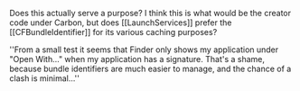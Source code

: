 Does this actually serve a purpose? I think this is what would be the creator code under Carbon, but does [[LaunchServices]] prefer the [[CFBundleIdentifier]] for its various caching purposes?

''From a small test it seems that Finder only shows my application under "Open With..." when my application has a signature. That's a shame, because bundle identifiers are much easier to manage, and the chance of a clash is minimal...''